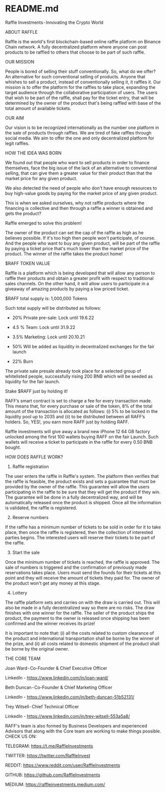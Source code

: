 # README.md
Raffle Investments - Innovating the Crypto World

ABOUT RAFFLE

Raffle is the world's first blockchain-based online raffle platform on Binance Chain network. A fully decentralized platform where anyone can post products to be raffled to others that choose to be part of such raffle.

OUR MISSION

People is bored of selling their stuff conventionally. So, what do we offer? An alternative for such conventional selling of products. Anyone that whishes to sell a product, instead of conventionally selling it, it raffles it. Our mission is to offer the platform for the raffles to take place, expanding the target audience through the collaborative participation of users. The users that wish to be part of the raffle, shall pay for the ticket entry, that will be determined by the owner of the product that's being raffled with base of the total amount of available tickets.

OUR AIM

Our vision is to be recognized internationally as the number one platform in the sale of products through raffles. We are tired of fake raffles through social media. We aim to offer the one and only decentralized platform for legit raffles.

HOW THE IDEA WAS BORN

We found out that people who want to sell products in order to finance themselves, face the big issue of the lack of an alternative to conventional selling, that can give them a greater value for their product than that the market price for any given product.

We also detected the need of people who don't have enough resources to buy high-value goods by paying for the market price of any given product.

This is when we asked ourselves, why not raffle products where the financing is collective and then through a raffle a winner is obtained and gets the product?

Raffle emerged to solve this problem!

The owner of the product can set the cap of the raffle as high as he believes possible. If it's too high then people won't participate, of course. And the people who want to buy any given product, will be part of the raffle by paying a ticket price that's much lower than the market price of the product. The winner of the raffle takes the product home!

$RAFF TOKEN VALUE

Raffle is a platform which is being developed that will allow any person to raffle their products and obtain a greater profit with respect to traditional sales channels. On the other hand, it will allow users to participate in a giveaway of amazing products by paying a low priced ticket.

$RAFF total supply is: 1,000,000 Tokens

Such total supply will be distributed as follows:

- 20% Private pre-sale: Lock until 19.6.22

- 4.5 % Team: Lock until 31.9.22

- 3.5% Marketing: Lock until 20.10.21

- 50% Will be added as liquidity in decentralized exchanges for the fair launch

- 22% Burn

The private sale presale already took place for a selected group of whitelisted people, successfully rising 200 BNB which will be seeded as liquidity for the fair launch.

Stake $RAFF just by holding it!

RAFF’s smart contract is set to charge a fee for every transaction made. This means that, for every purchase or sale of the token, 8% of the total amount of the transaction is allocated as follows: (i) 5% to be locked in the liquidity pool up to 2035 and (ii) to be distributed between all RAFF’s holders.
So, YES!, you earn more RAFF just by holding RAFF.

Raffle investments will give away a brand new iPhone 12 64 GB factory unlocked among the first 100 wallets buying RAFF on the fair Launch. Such wallets will receive a ticket to participate in the raffle for every 0.50 BNB bought.


HOW DOES RAFFLE WORK?

1. Raffle registration

The user enters the raffle in Raffle's system. The platform then verifies that the raffle is feasible, the product exists and sets a guarantee that must be provided by the owner of the raffle. This guarantee will allow the users participating in the raffle to be sure that they will get the product if they win. The guarantee will be done in a fully decentralized way, and will be automatically released once the product is shipped. Once all the information is validated, the raffle is registered.

2. Reserve numbers

If the raffle has a minimum number of tickets to be sold in order for it to take place, then once the raffle is registered, then the collection of interested parties begins. The interested users will reserve their tickets to be part of the raffle.

3. Start the sale

Once the minimum number of tickets is reached, the raffle is approved. The sale of numbers is triggered and the confirmation of previously made reservations takes place. Users must send the founds for their tickets at this point and they will receive the amount of tickets they paid for. The owner of the product won't get any money at this stage.

4. Lottery

The raffle platform sets and carries on with the draw is carried out. This will also be made in a fully decentralized way so there are no risks. The draw finishes with one winner for the raffle. The seller of the product ships the product, the payment to the owner is released once shipping has been confirmed and the winner receives its prize!

It is important to note that: (i) all the costs related to custom clearance of the product and international transportation shall be borne by the winner of the prize, and (ii) all costs related to domestic shipment of the product shall be borne by the original owner.

THE CORE TEAM

Joan Ward - Co-Founder & Chief Executive Officer

LinkedIn - https://www.linkedin.com/in/joan-ward/

Beth Duncan - Co-Founder & Chief Marketing Officer

LinkedIn - https://www.linkedin.com/in/beth-duncan-51b52131/

Trey Witsell - Chief Technical Officer

LinkedIn - https://www.linkedin.com/in/trey-witsell-553a5a8/

RAFF's team is also formed by Business Developers and experienced Advisors that along with the Core team are working to make things possible.
CHECK US ON:

TELEGRAM: https://t.me/RaffleInvestments

TWITTER: https://twitter.com/RaffleInvest

REDDIT: https://www.reddit.com/user/RaffleInvestments

GITHUB: https://github.com/RaffleInvestments

MEDIUM: https://raffleinvestments.medium.com/
